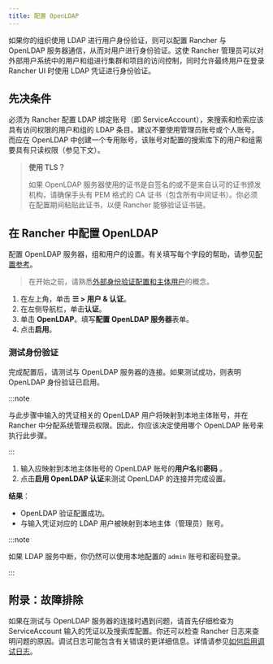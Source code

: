 ```yaml
---
title: 配置 OpenLDAP
---
```


如果你的组织使用 LDAP 进行用户身份验证，则可以配置 Rancher 与 OpenLDAP 服务器通信，从而对用户进行身份验证。这使 Rancher 管理员可以对外部用户系统中的用户和组进行集群和项目的访问控制，同时允许最终用户在登录 Rancher UI 时使用 LDAP 凭证进行身份验证。

## 先决条件

必须为 Rancher 配置 LDAP 绑定账号（即 ServiceAccount），来搜索和检索应该具有访问权限的用户和组的 LDAP 条目。建议不要使用管理员账号或个人账号，而应在 OpenLDAP 中创建一个专用账号，该账号对配置的搜索库下的用户和组需要具有只读权限（参见下文）。

> **使用 TLS？**
>
> 如果 OpenLDAP 服务器使用的证书是自签名的或不是来自认可的证书颁发机构，请确保手头有 PEM 格式的 CA 证书（包含所有中间证书）。你必须在配置期间粘贴此证书，以便 Rancher 能够验证证书链。

## 在 Rancher 中配置 OpenLDAP

配置 OpenLDAP 服务器，组和用户的设置。有关填写每个字段的帮助，请参见[配置参考](../how-to-guides/new-user-guides/authentication-permissions-and-global-configuration/configure-openldap/openldap-config-reference.md)。

> 在开始之前，请熟悉[外部身份验证配置和主体用户](authentication-config.md#外部身份验证配置和用户主体)的概念。

1. 在左上角，单击 **☰ > 用户 & 认证**。
1. 在左侧导航栏，单击**认证**。
1. 单击 **OpenLDAP**。填写**配置 OpenLDAP 服务器**表单。
1. 点击**启用**。

### 测试身份验证

完成配置后，请测试与 OpenLDAP 服务器的连接。如果测试成功，则表明 OpenLDAP 身份验证已启用。

:::note

与此步骤中输入的凭证相关的 OpenLDAP 用户将映射到本地主体账号，并在 Rancher 中分配系统管理员权限。因此，你应该决定使用哪个 OpenLDAP 账号来执行此步骤。

:::

1. 输入应映射到本地主体账号的 OpenLDAP 账号的**用户名**和**密码** 。
2. 点击**启用 OpenLDAP 认证**来测试 OpenLDAP 的连接并完成设置。

**结果**：

- OpenLDAP 验证配置成功。
- 与输入凭证对应的 LDAP 用户被映射到本地主体（管理员）账号。

:::note

如果 LDAP 服务中断，你仍然可以使用本地配置的 `admin` 账号和密码登录。

:::

## 附录：故障排除

如果在测试与 OpenLDAP 服务器的连接时遇到问题，请首先仔细检查为 ServiceAccount 输入的凭证以及搜索库配置。你还可以检查 Rancher 日志来查明问题的原因。调试日志可能包含有关错误的更详细信息。详情请参见[如何启用调试日志](../faq/technical-items.md#如何启用调试日志记录？)。

